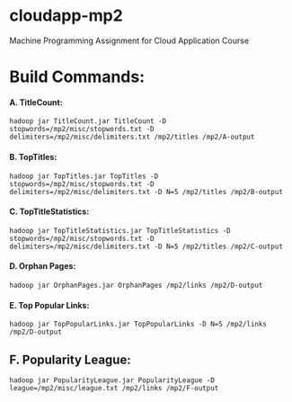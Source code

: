 # cloudapp-mp2
Machine Programming Assignment for Cloud Application Course

# Build Commands:

#### A. TitleCount:
```
hadoop jar TitleCount.jar TitleCount -D stopwords=/mp2/misc/stopwords.txt -D delimiters=/mp2/misc/delimiters.txt /mp2/titles /mp2/A-output
```

#### B. TopTitles:
```
hadoop jar TopTitles.jar TopTitles -D stopwords=/mp2/misc/stopwords.txt -D delimiters=/mp2/misc/delimiters.txt -D N=5 /mp2/titles /mp2/B-output
```

#### C. TopTitleStatistics:
```
hadoop jar TopTitleStatistics.jar TopTitleStatistics -D stopwords=/mp2/misc/stopwords.txt -D delimiters=/mp2/misc/delimiters.txt -D N=5 /mp2/titles /mp2/C-output
```

#### D. Orphan Pages:
```
hadoop jar OrphanPages.jar OrphanPages /mp2/links /mp2/D-output
```

#### E. Top Popular Links:
```
hadoop jar TopPopularLinks.jar TopPopularLinks -D N=5 /mp2/links /mp2/D-output
```

## F. Popularity League:
```
hadoop jar PopularityLeague.jar PopularityLeague -D league=/mp2/misc/league.txt /mp2/links /mp2/F-output
```
